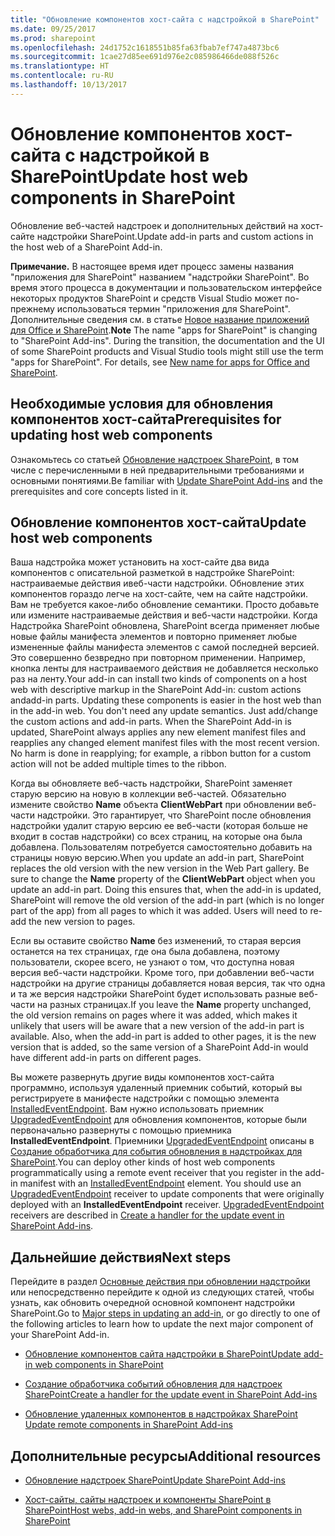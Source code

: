 ```yaml
---
title: "Обновление компонентов хост-сайта с надстройкой в SharePoint"
ms.date: 09/25/2017
ms.prod: sharepoint
ms.openlocfilehash: 24d1752c1618551b85fa63fbab7ef747a4873bc6
ms.sourcegitcommit: 1cae27d85ee691d976e2c085986466de088f526c
ms.translationtype: HT
ms.contentlocale: ru-RU
ms.lasthandoff: 10/13/2017
---
```

# <a name="update-host-web-components-in-sharepoint"></a><span data-ttu-id="d8e68-102">Обновление компонентов хост-сайта с надстройкой в SharePoint</span><span class="sxs-lookup"><span data-stu-id="d8e68-102">Update host web components in SharePoint</span></span>
<span data-ttu-id="d8e68-103">Обновление веб-частей надстроек и дополнительных действий на хост-сайте надстройки SharePoint.</span><span class="sxs-lookup"><span data-stu-id="d8e68-103">Update add-in parts and custom actions in the host web of a SharePoint Add-in.</span></span>
 

 <span data-ttu-id="d8e68-p101">**Примечание.** В настоящее время идет процесс замены названия "приложения для SharePoint" названием "надстройки SharePoint". Во время этого процесса в документации и пользовательском интерфейсе некоторых продуктов SharePoint и средств Visual Studio может по-прежнему использоваться термин "приложения для SharePoint". Дополнительные сведения см. в статье [Новое название приложений для Office и SharePoint](new-name-for-apps-for-sharepoint.md#bk_newname).</span><span class="sxs-lookup"><span data-stu-id="d8e68-p101">**Note**  The name "apps for SharePoint" is changing to "SharePoint Add-ins". During the transition, the documentation and the UI of some SharePoint products and Visual Studio tools might still use the term "apps for SharePoint". For details, see  [New name for apps for Office and SharePoint](new-name-for-apps-for-sharepoint.md#bk_newname).</span></span>
 


## <a name="prerequisites-for-updating-host-web-components"></a><span data-ttu-id="d8e68-107">Необходимые условия для обновления компонентов хост-сайта</span><span class="sxs-lookup"><span data-stu-id="d8e68-107">Prerequisites for updating host web components</span></span>
<span data-ttu-id="d8e68-108"><a name="Prerequisites"> </a></span><span class="sxs-lookup"><span data-stu-id="d8e68-108"><a name="Prerequisites"> </a></span></span>

<span data-ttu-id="d8e68-109">Ознакомьтесь со статьей [Обновление надстроек SharePoint](update-sharepoint-add-ins.md), в том числе с перечисленными в ней предварительными требованиями и основными понятиями.</span><span class="sxs-lookup"><span data-stu-id="d8e68-109">Be familiar with  [Update SharePoint Add-ins](update-sharepoint-add-ins.md) and the prerequisites and core concepts listed in it.</span></span>
 

 

## <a name="update-host-web-components"></a><span data-ttu-id="d8e68-110">Обновление компонентов хост-сайта</span><span class="sxs-lookup"><span data-stu-id="d8e68-110">Update host web components</span></span>
<span data-ttu-id="d8e68-111"><a name="UpdateHostWeb"> </a></span><span class="sxs-lookup"><span data-stu-id="d8e68-111"><a name="UpdateHostWeb"> </a></span></span>

<span data-ttu-id="d8e68-p102">Ваша надстройка может установить на хост-сайте два вида компонентов с описательной разметкой в надстройке SharePoint: настраиваемые действия ивеб-части надстройки. Обновление этих компонентов гораздо легче на хост-сайте, чем на сайте надстройки. Вам не требуется какое-либо обновление семантики. Просто добавьте или измените настраиваемые действия и веб-части надстройки. Когда Надстройка SharePoint обновлена, SharePoint всегда применяет любые новые файлы манифеста элементов и повторно применяет любые измененные файлы манифеста элементов с самой последней версией. Это совершенно безвредно при повторном применении. Например, кнопка ленты для настраиваемого действия не добавляется несколько раз на ленту.</span><span class="sxs-lookup"><span data-stu-id="d8e68-p102">Your add-in can install two kinds of components on a host web with descriptive markup in the SharePoint Add-in: custom actions andadd-in parts. Updating these components is easier in the host web than in the add-in web. You don't need any update semantics. Just add/change the custom actions and add-in parts. When the SharePoint Add-in is updated, SharePoint always applies any new element manifest files and reapplies any changed element manifest files with the most recent version. No harm is done in reapplying; for example, a ribbon button for a custom action will not be added multiple times to the ribbon.</span></span>
 

 
<span data-ttu-id="d8e68-p103">Когда вы обновляете веб-часть надстройки, SharePoint заменяет старую версию на новую в коллекции веб-частей. Обязательно измените свойство **Name** объекта **ClientWebPart** при обновлении веб-части надстройки. Это гарантирует, что SharePoint после обновления надстройки удалит старую версию ее веб-части (которая больше не входит в состав надстройки) со всех страниц, на которые она была добавлена. Пользователям потребуется самостоятельно добавить на страницы новую версию.</span><span class="sxs-lookup"><span data-stu-id="d8e68-p103">When you update an add-in part, SharePoint replaces the old version with the new version in the Web Part gallery. Be sure to change the  **Name** property of the **ClientWebPart** object when you update an add-in part. Doing this ensures that, when the add-in is updated, SharePoint will remove the old version of the add-in part (which is no longer part of the app) from all pages to which it was added. Users will need to re-add the new version to pages.</span></span>
 

 
<span data-ttu-id="d8e68-p104">Если вы оставите свойство **Name** без изменений, то старая версия останется на тех страницах, где она была добавлена, поэтому пользователи, скорее всего, не узнают о том, что доступна новая версия веб-части надстройки. Кроме того, при добавлении веб-части надстройки на другие страницы добавляется новая версия, так что одна и та же версия надстройки SharePoint будет использовать разные веб-части на разных страницах.</span><span class="sxs-lookup"><span data-stu-id="d8e68-p104">If you leave the  **Name** property unchanged, the old version remains on pages where it was added, which makes it unlikely that users will be aware that a new version of the add-in part is available. Also, when the add-in part is added to other pages, it is the new version that is added, so the same version of a SharePoint Add-in would have different add-in parts on different pages.</span></span>
 

 
<span data-ttu-id="d8e68-p105">Вы можете развернуть другие виды компонентов хост-сайта программно, используя удаленный приемник событий, который вы регистрируете в манифесте надстройки с помощью элемента  [InstalledEventEndpoint](http://msdn.microsoft.com/library/af9f83d8-8325-3ede-d7b0-bb82c0445eb9%28Office.15%29.aspx). Вам нужно использовать приемник  [UpgradedEventEndpoint](http://msdn.microsoft.com/library/09a93d44-d295-47bb-f91c-d243178b0f53%28Office.15%29.aspx) для обновления компонентов, которые были первоначально развернуты с помощью приемника **InstalledEventEndpoint**. Приемники  [UpgradedEventEndpoint](http://msdn.microsoft.com/library/09a93d44-d295-47bb-f91c-d243178b0f53%28Office.15%29.aspx) описаны в [Создание обработчика для события обновления в надстройках для SharePoint](create-a-handler-for-the-update-event-in-sharepoint-add-ins.md).</span><span class="sxs-lookup"><span data-stu-id="d8e68-p105">You can deploy other kinds of host web components programmatically using a remote event receiver that you register in the add-in manifest with an  [InstalledEventEndpoint](http://msdn.microsoft.com/library/af9f83d8-8325-3ede-d7b0-bb82c0445eb9%28Office.15%29.aspx) element. You should use an [UpgradedEventEndpoint](http://msdn.microsoft.com/library/09a93d44-d295-47bb-f91c-d243178b0f53%28Office.15%29.aspx) receiver to update components that were originally deployed with an **InstalledEventEndpoint** receiver. [UpgradedEventEndpoint](http://msdn.microsoft.com/library/09a93d44-d295-47bb-f91c-d243178b0f53%28Office.15%29.aspx) receivers are described in [Create a handler for the update event in SharePoint Add-ins](create-a-handler-for-the-update-event-in-sharepoint-add-ins.md).</span></span>
 

 

## <a name="next-steps"></a><span data-ttu-id="d8e68-127">Дальнейшие действия</span><span class="sxs-lookup"><span data-stu-id="d8e68-127">Next steps</span></span>
<span data-ttu-id="d8e68-128"><a name="Next"> </a></span><span class="sxs-lookup"><span data-stu-id="d8e68-128"><a name="Next"> </a></span></span>

<span data-ttu-id="d8e68-129">Перейдите в раздел  [Основные действия при обновлении надстройки](update-sharepoint-add-ins.md#MajorAppUpgradeSteps) или непосредственно перейдите к одной из следующих статей, чтобы узнать, как обновить очередной основной компонент надстройки SharePoint.</span><span class="sxs-lookup"><span data-stu-id="d8e68-129">Go to  [Major steps in updating an add-in](update-sharepoint-add-ins.md#MajorAppUpgradeSteps), or go directly to one of the following articles to learn how to update the next major component of your SharePoint Add-in.</span></span>
 

 

-  [<span data-ttu-id="d8e68-130">Обновление компонентов сайта надстройки в SharePoint</span><span class="sxs-lookup"><span data-stu-id="d8e68-130">Update add-in web components in SharePoint</span></span>](update-add-in-web-components-in-sharepoint.md)
    
 
-  [<span data-ttu-id="d8e68-131">Создание обработчика событий обновления для надстроек SharePoint</span><span class="sxs-lookup"><span data-stu-id="d8e68-131">Create a handler for the update event in SharePoint Add-ins</span></span>](create-a-handler-for-the-update-event-in-sharepoint-add-ins.md)
    
 
-  <span data-ttu-id="d8e68-132">[Обновление удаленных компонентов в надстройках SharePoint](update-remote-components-in-sharepoint-add-ins.md) </span><span class="sxs-lookup"><span data-stu-id="d8e68-132">[Update remote components in SharePoint Add-ins](update-remote-components-in-sharepoint-add-ins.md)</span></span>
    
 

## <a name="additional-resources"></a><span data-ttu-id="d8e68-133">Дополнительные ресурсы</span><span class="sxs-lookup"><span data-stu-id="d8e68-133">Additional resources</span></span>
<span data-ttu-id="d8e68-134"><a name="bk_addresources"> </a></span><span class="sxs-lookup"><span data-stu-id="d8e68-134"><a name="bk_addresources"> </a></span></span>


-  [<span data-ttu-id="d8e68-135">Обновление надстроек SharePoint</span><span class="sxs-lookup"><span data-stu-id="d8e68-135">Update SharePoint Add-ins</span></span>](update-sharepoint-add-ins.md)
    
 
-  [<span data-ttu-id="d8e68-136">Хост-сайты, сайты надстроек и компоненты SharePoint в SharePoint</span><span class="sxs-lookup"><span data-stu-id="d8e68-136">Host webs, add-in webs, and SharePoint components in SharePoint</span></span>](host-webs-add-in-webs-and-sharepoint-components-in-sharepoint.md)
    
 

